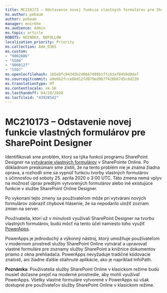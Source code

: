 ```yaml
---
title: MC210173 – Odstavenie novej funkcie vlastných formulárov pre SharePoint Designer
ms.author: pebaum
author: pebaum
manager: mnirkhe
ms.audience: Admin
ms.topic: article
ROBOTS: NOINDEX, NOFOLLOW
localization_priority: Priority
ms.collection: Adm_O365
ms.custom:
- "9002886"
- "5508"
- "9000127"
- "5507"
ms.openlocfilehash: 185e8fc94345b240667490b1ffc63af8459d8daf
ms.sourcegitcommit: a9e6b2fcce8bd12fd079ed967f426b67d5c6d239
ms.translationtype: HT
ms.contentlocale: sk-SK
ms.lasthandoff: 04/28/2020
ms.locfileid: "43928542"
---
```

# <a name="mc210173---sharepoint-designer-new-custom-form-feature-deprecation"></a>MC210173 – Odstavenie novej funkcie vlastných formulárov pre SharePoint Designer

Identifikovali sme problém, ktorý sa týka funkcií programu SharePoint Designer na [vytváranie vlastných formulárov](https://support.microsoft.com/en-us/office/create-a-custom-list-form-using-sharepoint-designer-917d8fdb-ee00-4441-adb3-a94612d1d105?ui=en-us&rs=en-us&ad=us#bm2) v SharePointe Online. Po dôkladnom preskúmaní sme zistili, že na tento problém nie je známa žiadna oprava, a rozhodli sme sa vypnúť funkciu tvorby vlastných formulárov s účinnosťou od soboty 25. apríla 2020 o 3:00 UTC. Táto zmena nemá vplyv na možnosť úprav predtým vytvorených formulárov alebo iné existujúce funkcie v službe SharePoint Online Designer.

Po vykonaní tejto zmeny sa používateľom môže pri vytváraní nových formulárov zobraziť chybové hlásenie, že sa nepodarilo uložiť zoznam zmien na server.

Používatelia, ktorí už v minulosti využívali SharePoint Designer na tvorbu vlastných formulárov, budú môcť na tento účel namiesto toho využiť [PowerApps](https://docs.microsoft.com/powerapps/maker/canvas-apps/customize-list-form).

PowerApps je jednoduchý a výkonný nástroj, ktorý umožňuje používateľom v modernom prostredí služby SharePoint Online vytvárať a upravovať vlastné formuláre pre zoznamy služby SharePoint a knižnice dokumentov priamo z okna prehliadača. PowerApps nevyžaduje tradičné kódovacie znalosti, ani žiadne ďalšie stiahnuté aplikácie, ako je napríklad InfoPath.

**Poznámka**: Používatelia služby SharePoint Online v klasickom režime budú musieť dočasne prejsť na moderné prostredie, aby mohli využívať PowerApps. Všetky vlastné formuláre vytvorené v PowerApps sú však dostupné pre používateľov služby SharePoint Online v klasickom režime.
